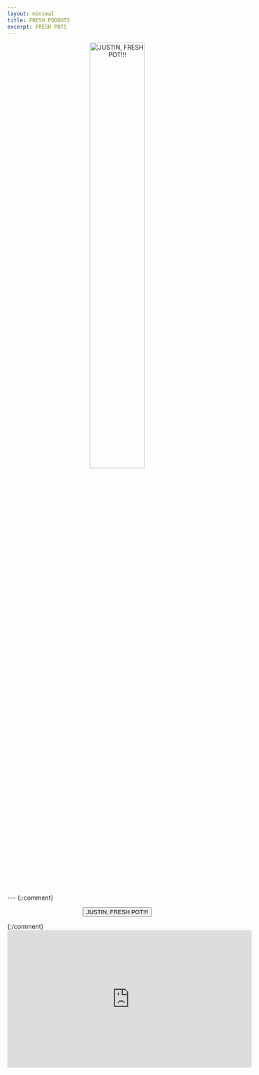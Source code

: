```yaml
---
layout: minimal
title: FRESH POOOOTS
excerpt: FRESH POTS
---
```


<audio id="fp1" src="{{ site.url }}/assets/sounds/freshpots1.ogg" preload="auto"></audio>
<audio id="fp2" src="{{ site.url }}/assets/sounds/freshpots2.ogg" preload="auto"></audio>
<audio id="fp3" src="{{ site.url }}/assets/sounds/freshpots3.ogg" preload="auto"></audio>
<audio id="fp4" src="{{ site.url }}/assets/sounds/freshpots4.ogg" preload="auto"></audio>
<audio id="fp5" src="{{ site.url }}/assets/sounds/freshpots5.ogg" preload="auto"></audio>
<audio id="fp6" src="{{ site.url }}/assets/sounds/freshpots6.ogg" preload="auto"></audio>
<audio id="fp7" src="{{ site.url }}/assets/sounds/freshpots7.ogg" preload="auto"></audio>

<div id="freshpot" onclick="play_random_sound();" style="text-align: center;">
<img onmouseup="unpressed_button(this)" onmousedown="pressed_button(this)" width="50%" height="50%" src="{{ site.url }}/images/freshpot/button_unpressed.png" title="JUSTIN, FRESH POT!!!">
</div>
---
{::comment}
<p style="text-align: center;"><button class="btn" onclick="play_random_sound();">JUSTIN, FRESH POT!!!</button></p>
{:/comment}
<iframe width="560" height="315" src="http://www.youtube.com/embed/fhdCslFcKFU" frameborder="0"> </iframe>

<script>
  function pressed_button(x)
  {
    x.src = "{{ site.url }}/images/freshpot/button_pressed.png"
  }

  function unpressed_button(x)
  {
    x.src = "{{ site.url }}/images/freshpot/button_unpressed.png"
  }

  function play_random_sound()
  {
    var textArray = [
          'fp1',
          'fp2',
          'fp3',
          'fp4',
          'fp5',
          'fp6',
          'fp7'
          ]

    var randomElement = Math.floor(Math.random()*textArray.length)
    document.getElementById(textArray[randomElement]).play();
  }
</script>
